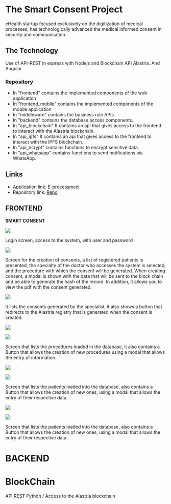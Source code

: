 # The Smart Consent Project

eHealth startup focused exclusively on the digitization of medical processes, has technologically advanced the medical informed consent in security and communication.


## The Technology

Use of API-REST in express with Nodejs and Blockchain API Alastria. And Angular


###  Repository 
 
 - In "frontend" contains the implemented components of the web application 
 - In "frontend_mobile" contains the implemented components of the mobile application   
 - In "middleware" contains the business rule APIs
 - In "backend" contains the database access components.
 - In "api_blockchain" It contains an api that gives access 
   to the frontend to interact with the Alastria blockchain.
 - In "api_ipfs" It contains an api that gives access 
   to the frontend to interact with the IPFS blockchain.
 - In "api_ncrypt" contains functions to encrypt sensitive data.
 - In "api_whatsapp" contains functions to send notifications via WhatsApp.


## Links

- Application link: [E-processmed](http://forms.e-processmed.com:4100/login)
- Repository link: [Repo](https://github.com/LedgerProject/eprocessmed-smc-app)



## FRONTEND 


**SMART CONSENT**

![](../media/teams/smartconsent/1.jpg)

Login screen, access to the system, with user and password

![](../media/teams/smartconsent/2.jpg)

Screen for the creation of consents, a list of registered patients is presented, the specialty of the doctor who accesses the system is selected, and the procedure with which the consent will be generated. When creating consent, a modal is shown with the data that will be sent to the block chain and be able to generate the hash of the record. In addition, it allows you to view the pdf with the consent generated.

![](../media/teams/smartconsent/3.jpg)

It lists the consents generated by the specialist, it also shows a button that redirects to the Alastria registry that is generated when the consent is created.

![](../media/teams/smartconsent/4.jpg)

![](../media/teams/smartconsent/5.jpg)

Screen that lists the procedures loaded in the database, it also contains a Button that allows the creation of new procedures using a modal that allows the entry of information.

![](../media/teams/smartconsent/6.jpg)

![](../media/teams/smartconsent/7.jpg)

Screen that lists the patients loaded into the database, also contains a Button that allows the creation of new ones, using a modal that allows the entry of their respective data.

![](../media/teams/smartconsent/8.jpg)

![](../media/teams/smartconsent/9.jpg)

Screen that lists the patients loaded into the database, also contains a Button that allows the creation of new ones, using a modal that allows the entry of their respective data.
# BACKEND

# BlockChain
  API REST Python  / 
  Access to the Alastria blockchain




